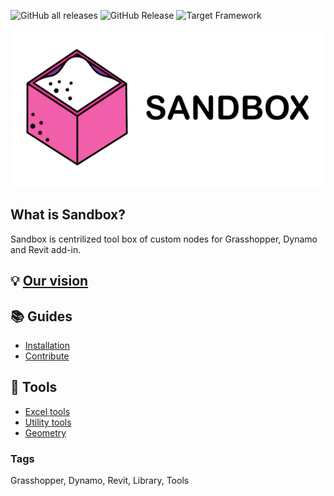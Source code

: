 ![GitHub all releases](https://img.shields.io/github/downloads/mottmacdonaldglobal/Sandbox/total?color=green)
![GitHub Release](https://img.shields.io/github/release/mottmacdonaldglobal/Sandbox?color=orange)
![Target Framework](https://img.shields.io/badge/Target%20Framework-..NETFramework4.8-blue.svg)

![](./media/Sandbox_Banner.png "Sandbox")

## What is Sandbox?
Sandbox is centrilized tool box of custom nodes for Grasshopper, Dynamo and Revit add-in.

## 💡 [Our vision](./doc/guides/OurVision.md)

## 📚 Guides
* [Installation](./doc/guides/Installation.md)
* [Contribute](./doc/guides/Contributing.md)

## 🧰 Tools 
* [Excel tools](./doc/tools/ExcelTools.md)
* [Utility tools](./doc/tools/UtilityTools.md)
* [Geometry](./doc/tools/GeometryTools.md)

### Tags 
Grasshopper, Dynamo, Revit, Library, Tools
